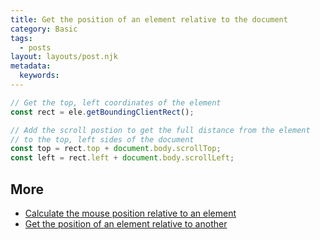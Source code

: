 ```yaml
---
title: Get the position of an element relative to the document
category: Basic
tags:
  - posts
layout: layouts/post.njk
metadata:
  keywords:
---
```


```js
// Get the top, left coordinates of the element
const rect = ele.getBoundingClientRect();

// Add the scroll postion to get the full distance from the element
// to the top, left sides of the document
const top = rect.top + document.body.scrollTop;
const left = rect.left + document.body.scrollLeft;
```

## More

* [Calculate the mouse position relative to an element](/calculate-the-mouse-position-relative-to-an-element)
* [Get the position of an element relative to another](/get-the-position-of-an-element-relative-to-another)